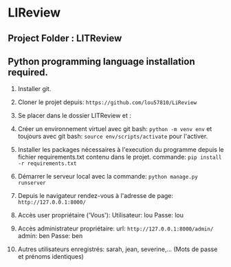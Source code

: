 # LIReview

## Project Folder : LITReview
## Python programming language installation required.

1. Installer git.
2. Cloner le projet depuis:  `https://github.com/lou57810/LiReview`
3. Se placer dans le dossier LITReview et :
4. Créer un environnement virtuel avec git bash: `python -m venv env` et
    toujours avec git bash: `source env/scripts/activate` pour l'activer.

5. Installer les packages nécessaires à l'execution du programme
    depuis le fichier requirements.txt contenu dans le projet.
    commande: `pip install -r requirements.txt`
6. Démarrer le serveur local avec la commande: `python manage.py runserver`
7. Depuis le navigateur rendez-vous à l'adresse de page:
    `http://127.0.0.1:8000/`
8. Accès user propriétaire ('Vous'):
    Utilisateur: lou
    Passe:	lou
9. Accès administrateur propriétaire:
   url: `http://127.0.0.1:8000/admin/`
   admin: ben
   Passe: ben
10. Autres utilisateurs enregistrés:
    sarah, jean, severine,...
    (Mots de passe et prénoms identiques)

